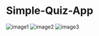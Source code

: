 # Simple-Quiz-App
![image1](https://user-images.githubusercontent.com/47909387/103126731-ea4f3e80-4697-11eb-86d7-1b339c2c2c0e.PNG)
![image2](https://user-images.githubusercontent.com/47909387/103126843-487c2180-4698-11eb-9e88-9fb5818e9fae.PNG)
![image3](https://user-images.githubusercontent.com/47909387/103126884-6ba6d100-4698-11eb-949b-fe08ca0eb1a9.PNG)
